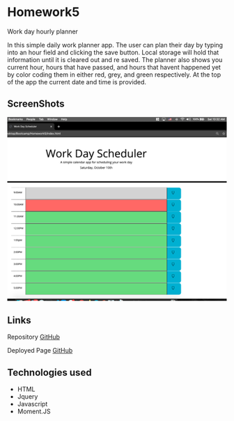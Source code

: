 # Homework5
Work day hourly planner


In this simple daily work planner app.  The user can plan their day by typing into an hour field and clicking the save button.  Local storage will hold that information until it is cleared out and re saved.  The planner also shows you current hour,  hours that have passed, and hours that havent happened yet by color coding them in either red, grey, and green respectively.  At the top of the app the current date and time is provided.  

## ScreenShots

![GitHub Logo](DailyPlannerSH.png)


## Links
Repository
[GitHub](http://github.com/rffrye/Homework5)

Deployed Page 
[GitHub](https://rffrye.github.io/Homework5/)

## Technologies used

* HTML
* Jquery 
* Javascript
* Moment.JS
